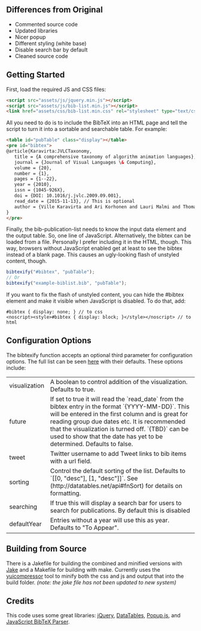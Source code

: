 ## Differences from Original

* Commented source code
* Updated libraries
* Nicer popup
* Different styling (white base)
* Disable search bar by default
* Cleaned source code


## Getting Started

First, load the required JS and CSS files:

```html
<script src="assets/js/jquery.min.js"></script>
<script src="assets/js/bib-list.min.js"></script>
<link href="assets/css/bib-list.min.css" rel="stylesheet" type="text/css" />
```

All you need to do is to include the BibTeX into an HTML page and tell the script to turn it 
into a sortable and searchable table. For example:

```html
<table id="pubTable" class="display"></table>
<pre id="bibtex">
@article{Karavirta:JVLCTaxonomy,
   title = {A comprehensive taxonomy of algorithm animation languages},
   journal = {Journal of Visual Languages \& Computing},
   volume = {20},
   number = {1},
   pages = {1--22},
   year = {2010},
   issn = {1045-926X},
   doi = {DOI: 10.1016/j.jvlc.2009.09.001},
   read_date = {2015-11-13}, // This is optional
   author = {Ville Karavirta and Ari Korhonen and Lauri Malmi and Thomas Naps}
}
</pre>
```

Finally, the bib-publication-list needs to know the input data element and the output table. So, one 
line of JavaScript. Alternatively, the bibtex can be loaded from a file. Personally I prefer including it in the HTML, 
though. This way, browsers without JavaScript enabled get at least to see the bibtex instead of a blank page.
This causes an ugly-looking flash of unstyled content, though.

```javascript
bibtexify("#bibtex", "pubTable");
// Or
bibtexify("example-biblist.bib", "pubTable");
```

If you want to fix the flash of unstyled content, you can hide the #bibtex element and make it
visible when JavaScript is disabled. To do that, add:

```
#bibtex { display: none; } // to css
<noscript><style>#bibtex { display: block; }</style></noscript> // to html
```

## Configuration Options

The bibtexify function accepts an optional third parameter for configuration options. The full list can be seen [here](https://github.com/rpng/bib-publication-list/blob/master/src/bib-publication-list.js#L369-L385) with their defaults. These options include:

<table>
<tbody>
<tr><td>visualization</td><td>A boolean to control addition of the visualization. Defaults to true.</td></tr>
<tr><td>future</td><td>If set to true it will read the `read_date` from the bibtex entry in the format `{YYYY-MM-DD}`. This will be entered in the first column and is great for reading group due dates etc. It is recommended that the visualization is turned off. `{TBD}` can be used to show that the date has yet to be determined. Defaults to false.</td></tr>
<tr><td>tweet</td><td>Twitter username to add Tweet links to bib items with a url field.</td></tr>
<tr><td>sorting</td><td>Control the default sorting of the list. Defaults to `[[0, "desc"], [1, "desc"]]`. See (http://datatables.net/api#fnSort) for details on formatting.</td></tr>
<tr><td>searching</td><td>If true this will display a search bar for users to search for publications. By default this is disabled</td></tr>
<tr><td>defaultYear</td><td>Entries without a year will use this as year. Defaults to "To Appear".
</tbody>
</table>

## Building from Source

There is a Jakefile for building the combined and minified versions with [Jake](https://github.com/mde/jake)
and a Makefile for building with make. Currently uses the [yuicompressor](http://yui.github.io/yuicompressor/) tool to minify both the css and js and output that into the build folder. *(note: the jake file has not been updated to new system)*


## Credits

This code uses some great libraries: [jQuery](http://jquery.com/), [DataTables](http://datatables.net/), [Popup.js](https://github.com/Toddish/Popup), and [JavaScript BibTeX Parser](http://sourceforge.net/projects/jsbibtex/).

